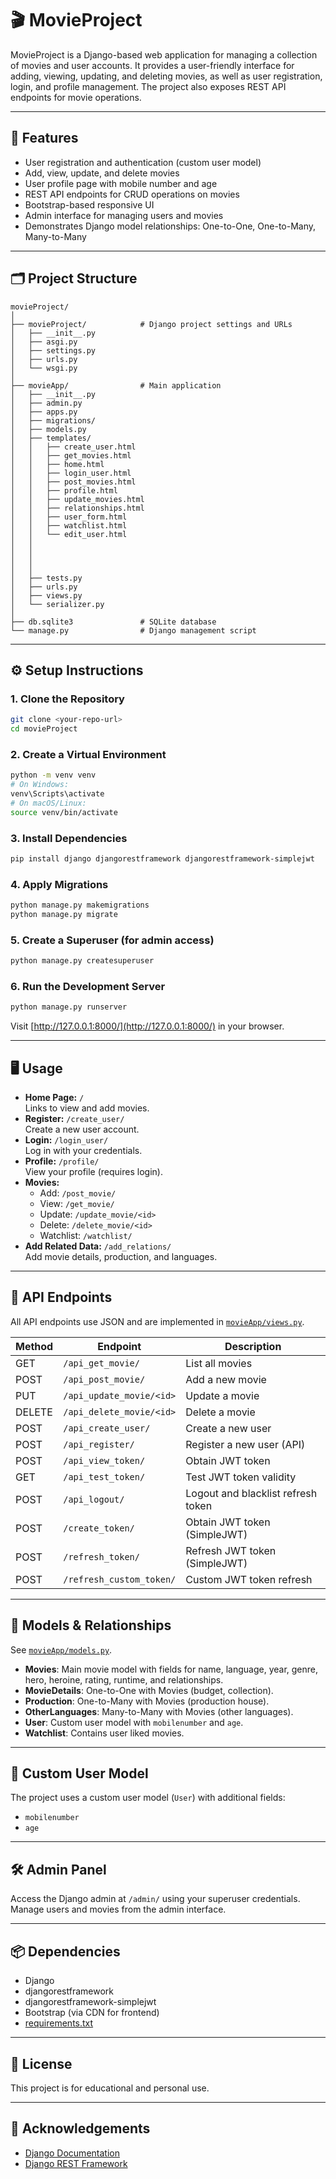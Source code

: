# 🎬 MovieProject

MovieProject is a Django-based web application for managing a collection of movies and user accounts. It provides a user-friendly interface for adding, viewing, updating, and deleting movies, as well as user registration, login, and profile management. The project also exposes REST API endpoints for movie operations.

---

## 🚀 Features

- User registration and authentication (custom user model)
- Add, view, update, and delete movies
- User profile page with mobile number and age
- REST API endpoints for CRUD operations on movies
- Bootstrap-based responsive UI
- Admin interface for managing users and movies
- Demonstrates Django model relationships: One-to-One, One-to-Many, Many-to-Many

---

## 🗂️ Project Structure

```
movieProject/
│
├── movieProject/            # Django project settings and URLs
│   ├── __init__.py
│   ├── asgi.py
│   ├── settings.py
│   ├── urls.py
│   └── wsgi.py
│
├── movieApp/                # Main application
│   ├── __init__.py
│   ├── admin.py
│   ├── apps.py
│   ├── migrations/
│   ├── models.py
│   ├── templates/
│   │   ├── create_user.html
│   │   ├── get_movies.html
│   │   ├── home.html
│   │   ├── login_user.html
│   │   ├── post_movies.html
│   │   ├── profile.html
│   │   ├── update_movies.html
│   │   ├── relationships.html
│   │   ├── user_form.html
│   │   ├── watchlist.html
│   │   └── edit_user.html
│   │   
│   │      
│   │   
│   │ 
│   ├── tests.py
│   ├── urls.py
│   ├── views.py
│   └── serializer.py
│
├── db.sqlite3               # SQLite database
└── manage.py                # Django management script
```

---

## ⚙️ Setup Instructions

### 1. Clone the Repository

```sh
git clone <your-repo-url>
cd movieProject
```

### 2. Create a Virtual Environment

```sh
python -m venv venv
# On Windows:
venv\Scripts\activate
# On macOS/Linux:
source venv/bin/activate
```

### 3. Install Dependencies

```sh
pip install django djangorestframework djangorestframework-simplejwt
```

### 4. Apply Migrations

```sh
python manage.py makemigrations
python manage.py migrate
```

### 5. Create a Superuser (for admin access)

```sh
python manage.py createsuperuser
```

### 6. Run the Development Server

```sh
python manage.py runserver
```

Visit [http://127.0.0.1:8000/](http://127.0.0.1:8000/) in your browser.

---

## 🖥️ Usage

- **Home Page:** `/`  
  Links to view and add movies.
- **Register:** `/create_user/`  
  Create a new user account.
- **Login:** `/login_user/`  
  Log in with your credentials.
- **Profile:** `/profile/`  
  View your profile (requires login).
- **Movies:**  
  - Add: `/post_movie/`
  - View: `/get_movie/`
  - Update: `/update_movie/<id>`
  - Delete: `/delete_movie/<id>`
  - Watchlist: `/watchlist/`
- **Add Related Data:** `/add_relations/`  
  Add movie details, production, and languages.

---

## 🔗 API Endpoints

All API endpoints use JSON and are implemented in [`movieApp/views.py`](movieApp/views.py).

| Method | Endpoint                        | Description                       |
|--------|---------------------------------|-----------------------------------|
| GET    | `/api_get_movie/`               | List all movies                   |
| POST   | `/api_post_movie/`              | Add a new movie                   |
| PUT    | `/api_update_movie/<id>`        | Update a movie                    |
| DELETE | `/api_delete_movie/<id>`        | Delete a movie                    |
| POST   | `/api_create_user/`             | Create a new user                 |
| POST   | `/api_register/`                | Register a new user (API)         |
| POST   | `/api_view_token/`              | Obtain JWT token                  |
| GET    | `/api_test_token/`              | Test JWT token validity           |
| POST   | `/api_logout/`                  | Logout and blacklist refresh token|
| POST   | `/create_token/`                | Obtain JWT token (SimpleJWT)      |
| POST   | `/refresh_token/`               | Refresh JWT token (SimpleJWT)     |
| POST   | `/refresh_custom_token/`        | Custom JWT token refresh          |

---

## 🧩 Models & Relationships

See [`movieApp/models.py`](movieApp/models.py).

- **Movies**: Main movie model with fields for name, language, year, genre, hero, heroine, rating, runtime, and relationships.
- **MovieDetails**: One-to-One with Movies (budget, collection).
- **Production**: One-to-Many with Movies (production house).
- **OtherLanguages**: Many-to-Many with Movies (other languages).
- **User**: Custom user model with `mobilenumber` and `age`.
- **Watchlist**: Contains user liked movies.

---

## 👤 Custom User Model

The project uses a custom user model (`User`) with additional fields:
- `mobilenumber`
- `age`

---

## 🛠️ Admin Panel

Access the Django admin at `/admin/` using your superuser credentials.  
Manage users and movies from the admin interface.

---

## 📦 Dependencies

- Django
- djangorestframework
- djangorestframework-simplejwt
- Bootstrap (via CDN for frontend)
- [requirements.txt](./requirements.txt)

---

## 📄 License

This project is for educational and personal use.

---

## 🙏 Acknowledgements

- [Django Documentation](https://docs.djangoproject.com/)
- [Django REST Framework](https://www.django-rest-framework.org/)